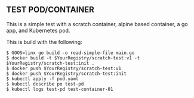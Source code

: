 TEST POD/CONTAINER
---------

This is a simple test with a scratch container, alpine based container, a go
app, and Kubernetes pod.


This is build with the following:

```
$ GOOS=linx go build -o read-simple-file main.go
$ docker build -t $YourRegistry/scratch-test:v1 -t $YourRegistry/scratch-test:init .
$ docker push $YourRegistry/scratch-test:v1
$ docker push $YourRegistry/scratch-test:init
$ kubectl apply -f pod.yaml
$ kubectl describe po test-pd
$ kubectl logs test-pd test-container-01
```

